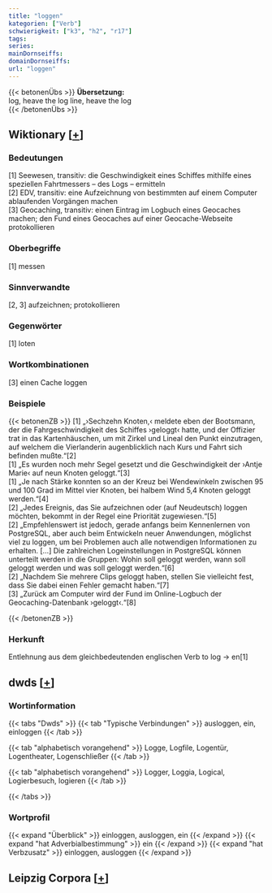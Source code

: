 ```yaml
---
title: "loggen"
kategorien: ["Verb"]
schwierigkeit: ["k3", "h2", "r17"]
tags:
series:
mainDornseiffs:
domainDornseiffs:
url: "loggen"
---
```


{{< betonenÜbs >}}
**Übersetzung:**  
log, heave  the log line, heave  the log  
{{< /betonenÜbs >}}

## Wiktionary [[+](https://de.wiktionary.org/wiki/loggen)]

### Bedeutungen
[1] Seewesen, transitiv: die Geschwindigkeit eines Schiffes mithilfe eines speziellen Fahrtmessers – des Logs – ermitteln  
[2] EDV, transitiv: eine Aufzeichnung von bestimmten auf einem Computer ablaufenden Vorgängen machen  
[3] Geocaching, transitiv: einen Eintrag im Logbuch eines Geocaches machen; den Fund eines Geocaches auf einer Geocache-Webseite protokollieren  

### Oberbegriffe
[1] messen  

### Sinnverwandte
[2, 3] aufzeichnen; protokollieren  

### Gegenwörter
[1] loten  

### Wortkombinationen
[3] einen Cache loggen  

### Beispiele
{{< betonenZB >}}
[1] „›Sechzehn Knoten,‹ meldete eben der Bootsmann, der die Fahrgeschwindigkeit des Schiffes ›geloggt‹ hatte, und der Offizier trat in das Kartenhäuschen, um mit Zirkel und Lineal den Punkt einzutragen, auf welchem die Vierlanderin augenblicklich nach Kurs und Fahrt sich befinden mußte.“[2]  
[1] „Es wurden noch mehr Segel gesetzt und die Geschwindigkeit der ›Antje Marie‹ auf neun Knoten geloggt.“[3]  
[1] „Je nach Stärke konnten so an der Kreuz bei Wendewinkeln zwischen 95 und 100 Grad im Mittel vier Knoten, bei halbem Wind 5,4 Knoten geloggt werden.“[4]  
[2] „Jedes Ereignis, das Sie aufzeichnen oder (auf Neudeutsch) loggen möchten, bekommt in der Regel eine Priorität zugewiesen.“[5]  
[2] „Empfehlenswert ist jedoch, gerade anfangs beim Kennenlernen von PostgreSQL, aber auch beim Entwickeln neuer Anwendungen, möglichst viel zu loggen, um bei Problemen auch alle notwendigen Informationen zu erhalten. […] Die zahlreichen Logeinstellungen in PostgreSQL können unterteilt werden in die Gruppen: Wohin soll geloggt werden, wann soll geloggt werden und was soll geloggt werden.“[6]  
[2] „Nachdem Sie mehrere Clips geloggt haben, stellen Sie vielleicht fest, dass Sie dabei einen Fehler gemacht haben.“[7]  
[3] „Zurück am Computer wird der Fund im Online-Logbuch der Geocaching-Datenbank ›geloggt‹.“[8]  

{{< /betonenZB >}}
### Herkunft
Entlehnung aus dem gleichbedeutenden englischen Verb to log → en[1]  



## dwds [[+](https://www.dwds.de/wb/loggen)]

### Wortinformation
{{< tabs "Dwds" >}}
{{< tab "Typische Verbindungen" >}}
ausloggen, ein, einloggen
{{< /tab >}}

{{< tab "alphabetisch vorangehend" >}}
Logge, Logfile, Logentür, Logentheater, Logenschließer
{{< /tab >}}

{{< tab "alphabetisch vorangehend" >}}
Logger, Loggia, Logical, Logierbesuch, logieren
{{< /tab >}}

{{< /tabs >}}

### Wortprofil
{{< expand "Überblick" >}} einloggen, ausloggen, ein {{< /expand >}}
{{< expand "hat Adverbialbestimmung" >}} ein {{< /expand >}}
{{< expand "hat Verbzusatz" >}} einloggen, ausloggen {{< /expand >}}

## Leipzig Corpora [[+](https://corpora.uni-leipzig.de/en/res?word=loggen&corpusId=deu_newscrawl-public_2018)]

